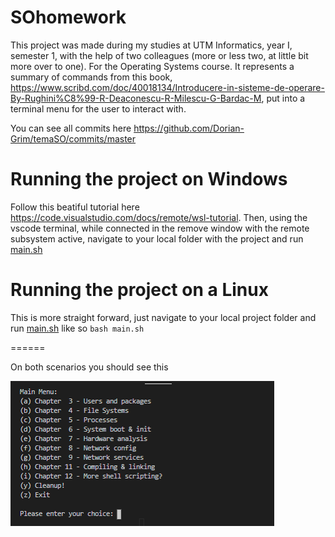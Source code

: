 # SOhomework

This project was made during my studies at UTM Informatics, year I, semester 1, with the help of two colleagues (more or less two, at little bit more over to one). For the Operating Systems course. It represents a summary of commands from this book, https://www.scribd.com/doc/40018134/Introducere-in-sisteme-de-operare-By-Rughini%C8%99-R-Deaconescu-R-Milescu-G-Bardac-M, put into a terminal menu for the user to interact with.

You can see all commits here https://github.com/Dorian-Grim/temaSO/commits/master

# Running the project on Windows

Follow this beatiful tutorial here https://code.visualstudio.com/docs/remote/wsl-tutorial. Then, using the vscode terminal, while connected in the remove window with the remote subsystem active, navigate to your local folder with the project and run [main.sh](scripts/main.sh)

# Running the project on a Linux

This is more straight forward, just navigate to your local project folder and run [main.sh](scripts/main.sh) like so `bash main.sh`

======

On both scenarios you should see this

![demoPictures/1.png](demoPictures/1.png)
